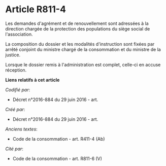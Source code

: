 # Article R811-4

Les demandes d'agrément et de renouvellement sont adressées à la direction chargée de la protection des populations du siège
social de l'association.

La composition du dossier et les modalités d'instruction sont fixées par arrêté conjoint du ministre chargé de la
consommation et du ministre de la justice.

Lorsque le dossier remis à l'administration est complet, celle-ci en accuse réception.

**Liens relatifs à cet article**

_Codifié par_:

  - Décret n°2016-884 du 29 juin 2016 - art.

_Créé par_:

  - Décret n°2016-884 du 29 juin 2016 - art.

_Anciens textes_:

  - Code de la consommation - art. R411-4 (Ab)

_Cité par_:

  - Code de la consommation - art. R811-6 (V)
